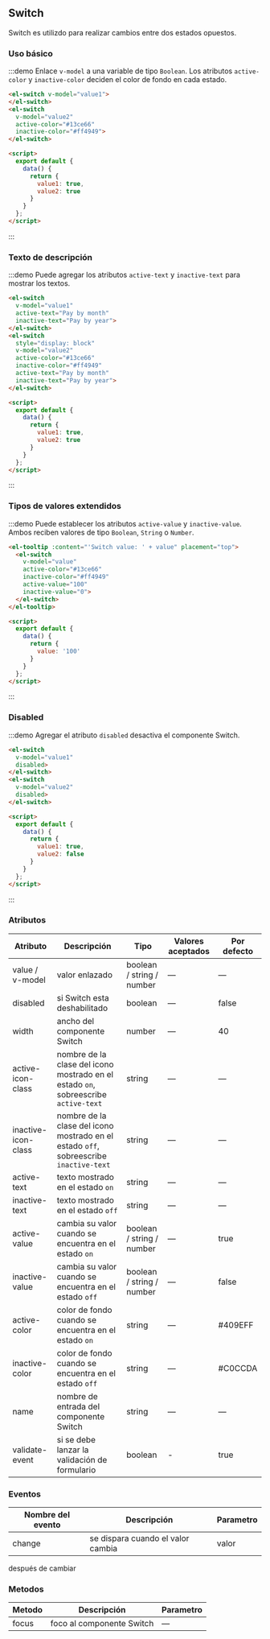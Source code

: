 ## Switch

Switch es utilizdo para realizar cambios entre dos estados opuestos.

### Uso básico

:::demo Enlace `v-model` a una variable de tipo `Boolean`. Los atributos `active-color` y `inactive-color` deciden el color de fondo en cada estado.

```html
<el-switch v-model="value1">
</el-switch>
<el-switch
  v-model="value2"
  active-color="#13ce66"
  inactive-color="#ff4949">
</el-switch>

<script>
  export default {
    data() {
      return {
        value1: true,
        value2: true
      }
    }
  };
</script>
```
:::

### Texto de descripción
:::demo Puede agregar los atributos `active-text` y `inactive-text` para mostrar los textos.

```html
<el-switch
  v-model="value1"
  active-text="Pay by month"
  inactive-text="Pay by year">
</el-switch>
<el-switch
  style="display: block"
  v-model="value2"
  active-color="#13ce66"
  inactive-color="#ff4949"
  active-text="Pay by month"
  inactive-text="Pay by year">
</el-switch>

<script>
  export default {
    data() {
      return {
        value1: true,
        value2: true
      }
    }
  };
</script>
```
:::

### Tipos de valores extendidos

:::demo Puede establecer los atributos `active-value` y `inactive-value`. Ambos reciben valores de tipo `Boolean`, `String` o `Number`.

```html
<el-tooltip :content="'Switch value: ' + value" placement="top">
  <el-switch
    v-model="value"
    active-color="#13ce66"
    inactive-color="#ff4949"
    active-value="100"
    inactive-value="0">
  </el-switch>
</el-tooltip>

<script>
  export default {
    data() {
      return {
        value: '100'
      }
    }
  };
</script>
```

:::

### Disabled

:::demo Agregar el atributo `disabled` desactiva el componente Switch.

```html
<el-switch
  v-model="value1"
  disabled>
</el-switch>
<el-switch
  v-model="value2"
  disabled>
</el-switch>

<script>
  export default {
    data() {
      return {
        value1: true,
        value2: false
      }
    }
  };
</script>
```
:::

### Atributos

| Atributo            | Descripción                              | Tipo                      | Valores aceptados | Por defecto |
| ------------------- | ---------------------------------------- | ------------------------- | ----------------- | ----------- |
| value / v-model      | valor enlazado                           | boolean / string / number | —                 | —           |
| disabled            | si Switch esta deshabilitado             | boolean                   | —                 | false       |
| width               | ancho del componente Switch              | number                    | —                 | 40          |
| active-icon-class   | nombre de la clase del icono mostrado en el estado `on`, sobreescribe `active-text` | string                    | —                 | —           |
| inactive-icon-class | nombre de la clase del icono mostrado en el estado `off`, sobreescribe `inactive-text` | string                    | —                 | —           |
| active-text         | texto mostrado en el estado `on`         | string                    | —                 | —           |
| inactive-text       | texto mostrado en el estado `off`        | string                    | —                 | —           |
| active-value        | cambia su valor cuando se encuentra en el estado `on` | boolean / string / number | —                 | true        |
| inactive-value      | cambia su valor cuando se encuentra en el estado `off` | boolean / string / number | —                 | false       |
| active-color        | color de fondo cuando se encuentra en el estado `on` | string                    | —                 | #409EFF     |
| inactive-color      | color de fondo cuando se encuentra en el estado `off` | string                    | —                 | #C0CCDA     |
| name                | nombre de entrada del componente Switch  | string                    | —                 | —           |
| validate-event      | si se debe lanzar la validación de formulario | boolean              | -                 | true        |

### Eventos

| Nombre del evento | Descripción                       | Parametro |
| ----------------- | --------------------------------- | --------- |
| change            | se dispara cuando el valor cambia | valor     |
después de cambiar

### Metodos
| Metodo | Descripción               | Parametro |
| ------ | ------------------------- | --------- |
| focus  | foco al componente Switch | —         |
